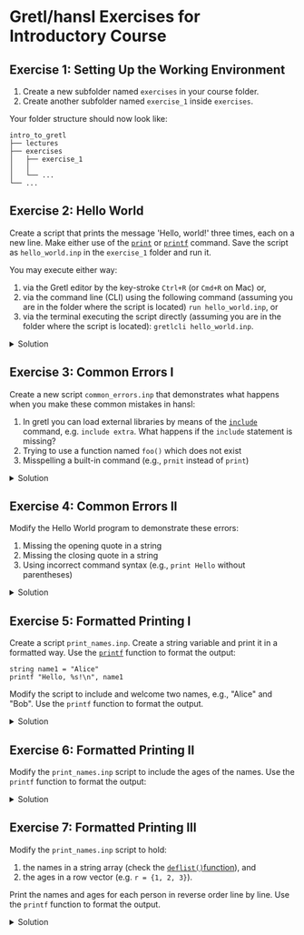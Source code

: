 # Gretl/hansl Exercises for Introductory Course

## Exercise 1: Setting Up the Working Environment

1. Create a new subfolder named `exercises` in your course folder.
2. Create another subfolder named `exercise_1` inside `exercises`.

Your folder structure should now look like:

```
intro_to_gretl
├── lectures
├── exercises
│   ├── exercise_1
│   │
│   └── ...
└── ...
```

## Exercise 2: Hello World

Create a script that prints the message 'Hello, world!' three times, each on a new line. Make either use of the [`print`](https://gretl.sourceforge.net/gretl-help/cmdref.html#print) or [`printf`](https://gretl.sourceforge.net/gretl-help/cmdref.html#printf) command. Save the script as `hello_world.inp` in the `exercise_1` folder and run it.

You may execute either way:

1) via the Gretl editor by the key-stroke `Ctrl+R` (or `Cmd+R` on Mac) or,
2) via the command line (CLI) using the following command (assuming you are in the folder where the script is located) `run hello_world.inp`, or
3) via the terminal executing the script directly (assuming you are in the folder where the script is located): `gretlcli hello_world.inp`.

<details>
<summary>Solution</summary>
<pre><code class="language-hansl"># hello_world.inp
printf "Hello, world!\n"
printf "Hello, world!\n"
printf "Hello, world!\n"
</code></pre>
</details>


## Exercise 3: Common Errors I

Create a new script `common_errors.inp` that demonstrates what happens when you make these common mistakes in hansl:

1) In gretl you can load external libraries by means of the [`include`]([`print`](https://gretl.sourceforge.net/gretl-help/cmdref.html#include)) command, e.g. `include extra`. What happens if the `include` statement is missing?
2) Trying to use a function named `foo()` which does not exist
3) Misspelling a built-in command (e.g., `prnit` instead of `print`)

<details>
<summary>Solution</summary>
<pre><code class="language-hansl"># common_errors_1.inp
extra   # correct: "include extra"
eval foo()
prnit "Hello, world!"
</code></pre>
</details>

## Exercise 4: Common Errors II

Modify the Hello World program to demonstrate these errors:

1) Missing the opening quote in a string
2) Missing the closing quote in a string
3) Using incorrect command syntax (e.g., `print Hello` without parentheses)

<details>
<summary>Solution</summary>
<pre><code class="language-hansl"># common_errors_2.inp
string name = Hello, world!"
string name = "Hello, world!
print Hello # correct: print "Hello, world!"
</code></pre>
</details>


<!-- ## Exercise 5: Common Errors III

Create a script `arguments.inp` that demonstrates handling command-line arguments in hansl (note: hansl doesn't directly support command-line arguments like Python, but you can simulate with variables):

```hansl
# arguments.inp
string name1 = "Alice"
string name2 = "Bob"
string name3 = "Charlie"

printf "Hi %s, %s and %s\n", name3, name2, name1
``` -->

## Exercise 5: Formatted Printing I
Create a script `print_names.inp`. Create a string variable and print it in a formatted way. Use the [`printf`](https://gretl.sourceforge.net/gretl-help/cmdref.html#printf) function to format the output:

```hansl
string name1 = "Alice"
printf "Hello, %s!\n", name1
```

Modify the script to include and welcome two names, e.g., "Alice" and "Bob". Use the `printf` function to format the output.

<details>
<summary>Solution</summary>
<pre><code class="language-hansl"># print_names.inp
string name1 = "Alice"
string name2 = "Bob"
printf "Hello, %s and %s!\n", name1, name2
</code></pre>
</details>

## Exercise 6: Formatted Printing II

Modify the `print_names.inp` script to include the ages of the names. Use the `printf` function to format the output:

<details>
<summary>Solution</summary>
<pre><code class="language-hansl"># print_names.inp
string name1 = "Alice"
string name2 = "Bob"
scalar age1 = 25
scalar age2 = 30
printf "Hello, %s and %s! They are %d and %d years old.\n", name1, name2, age1, age2
</code></pre>
</details>

## Exercise 7: Formatted Printing III
Modify the `print_names.inp` script to hold:
1) the names in a string array (check the [`deflist()`function](https://gretl.sourceforge.net/gretl-help/funcref.html#defarray)), and
2) the ages in a row vector (e.g. `r = {1, 2, 3}`).

Print the names and ages for each person in reverse order line by line. Use the `printf` function to format the output.
<details>
<summary>Solution</summary>
<pre><code class="language-hansl"># print_names.inp
string names = deflist("Alice", "Bob", "Charlie")
matrix ages = {25, 30, 35}
printf "Hello, %s! You are %d years old.\n", names[3], ages[3]
printf "Hello, %s! You are %d years old.\n", names[2], ages[2]
printf "Hello, %s! You are %d years old.\n", names[1], ages[1]
</code></pre>
</details>

